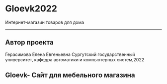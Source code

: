 # Gloevk2022
Интернет-магазин товаров для дома
***
## Автор проекта
Герасимова Елена Евгеньевна
Сургутский государственный университет, кафедра автоматики и компьютерных систем,2022
## Gloevk- Сайт для мебельного магазина
